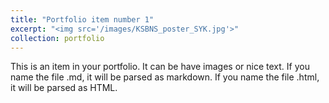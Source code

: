 ```yaml
---
title: "Portfolio item number 1"
excerpt: "<img src='/images/KSBNS_poster_SYK.jpg'>"
collection: portfolio
---
```


This is an item in your portfolio. It can be have images or nice text. If you name the file .md, it will be parsed as markdown. If you name the file .html, it will be parsed as HTML. 
